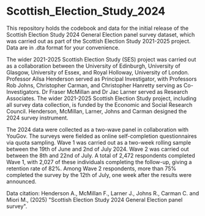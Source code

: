 # Scottish_Election_Study_2024
This repository holds the codebook and data for the initial release of the Scottish Election Study 2024 General Election panel survey dataset, which was carried out as part of the Scottish Election Study 2021-2025 project. Data are in .dta format for your convenience.

The wider 2021-2025 Scottish Election Study (SES) project was carried out as a collaboration between the University of Edinburgh, University of Glasgow, University of Essex, and Royal Holloway, University of London. Professor Ailsa Henderson served as Principal Investigator, with Professors Rob Johns, Christopher Carman, and Christopher Hanretty serving as Co-Investigators. Dr Fraser McMillan and Dr Jac Larner served as Research Associates. The wider 2021-2025 Scottish Election Study project, including all survey data collection, is funded by the Economic and Social Research Council. Henderson, McMillan, Larner, Johns and Carman designed the 2024 survey instrument.

The 2024 data were collected as a two-wave panel in collaboration with YouGov. The surveys were fielded as online self-completion questionnaires via quota sampling. Wave 1 was carried out as a two-week rolling sample between the 19th of June and 2nd of July 2024. Wave 2 was carried out between the 8th and 22nd of July. A total of 2,472 respondents completed Wave 1, with 2,027 of these individuals completing the follow-up, giving a retention rate of 82%. Among Wave 2 respondents, more than 75% completed the survey by the 12th of July, one week after the results were announced.

Data citation: Henderson A., McMillan F., Larner J., Johns R., Carman C. and Miori M., (2025) "Scottish Election Study 2024 General Election panel survey". 
